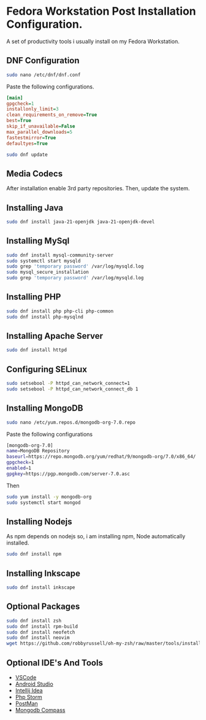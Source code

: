 # Fedora Workstation Post Installation Configuration.

A set of productivity tools i usually install on my Fedora Workstation.

## DNF Configuration

```sh
sudo nano /etc/dnf/dnf.conf
```

Paste the following configurations.

```ini
[main]
gpgcheck=1
installonly_limit=3
clean_requirements_on_remove=True
best=True
skip_if_unavailable=False
max_parallel_downloads=5
fastestmirror=True
defaultyes=True
```

```sh
sudo dnf update
```

## Media Codecs

After installation enable 3rd party repositories. Then, update the system.

## Installing Java

```sh
sudo dnf install java-21-openjdk java-21-openjdk-devel
```

## Installing MySql

```sh
sudo dnf install mysql-community-server
sudo systemctl start mysqld
sudo grep 'temporary password' /var/log/mysqld.log
sudo mysql_secure_installation
sudo grep 'temporary password' /var/log/mysqld.log
```

## Installing PHP

```sh
sudo dnf install php php-cli php-common
sudo dnf install php-mysqlnd
```

## Installing Apache Server

```sh
sudo dnf install httpd
```

## Configuring SELinux

```sh
sudo setsebool -P httpd_can_network_connect=1
sudo setsebool -P httpd_can_network_connect_db 1
```

## Installing MongoDB

```sh
sudo nano /etc/yum.repos.d/mongodb-org-7.0.repo
```

Paste the following configurations

```sh
[mongodb-org-7.0]
name=MongoDB Repository
baseurl=https://repo.mongodb.org/yum/redhat/9/mongodb-org/7.0/x86_64/
gpgcheck=1
enabled=1
gpgkey=https://pgp.mongodb.com/server-7.0.asc
```

Then

```sh
sudo yum install -y mongodb-org
sudo systemctl start mongod
```

## Installing Nodejs

As npm depends on nodejs so, i am installing npm, Node automatically installed.

```sh
sudo dnf install npm
```

## Installing Inkscape

```sh
sudo dnf install inkscape
```

## Optional Packages

```sh
sudo dnf install zsh
sudo dnf install rpm-build
sudo dnf install neofetch
sudo dnf install neovim
wget https://github.com/robbyrussell/oh-my-zsh/raw/master/tools/install.sh -O - | zsh
```

## Optional IDE's And Tools

- [VSCode](https://code.visualstudio.com/download)
- [Android Studio](https://developer.android.com/studio)
- [Intellij Idea](https://www.jetbrains.com/idea/download)
- [Php Storm](https://www.jetbrains.com/phpstorm/download)
- [PostMan](https://www.postman.com/downloads)
- [Mongodb Compass](https://www.mongodb.com/try/download/compass)
